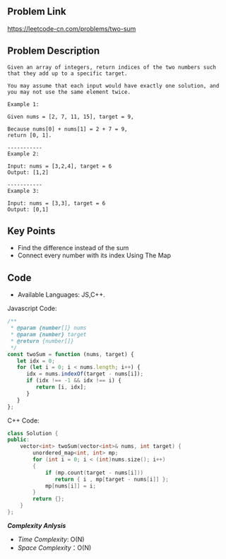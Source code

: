 ## Problem Link

https://leetcode-cn.com/problems/two-sum

## Problem Description

```
Given an array of integers, return indices of the two numbers such that they add up to a specific target.

You may assume that each input would have exactly one solution, and you may not use the same element twice.

Example 1:

Given nums = [2, 7, 11, 15], target = 9,

Because nums[0] + nums[1] = 2 + 7 = 9,
return [0, 1].

-----------
Example 2:

Input: nums = [3,2,4], target = 6
Output: [1,2]

-----------
Example 3:

Input: nums = [3,3], target = 6
Output: [0,1]
```



## Key Points

- Find the difference instead of the sum
- Connect every number with its index Using The Map

## Code

- Available Languages: JS,C++.

Javascript Code:

```js
/**
 * @param {number[]} nums
 * @param {number} target
 * @return {number[]}
 */
const twoSum = function (nums, target) {
   let idx = 0;
   for (let i = 0; i < nums.length; i++) {
      idx = nums.indexOf(target - nums[i]);
      if (idx !== -1 && idx !== i) { 
         return [i, idx]; 
      }
   }
};
```

C++ Code:

```cpp
class Solution {
public:
    vector<int> twoSum(vector<int>& nums, int target) {
        unordered_map<int, int> mp;
        for (int i = 0; i < (int)nums.size(); i++)
        {
            if (mp.count(target - nums[i]))
               return { i , mp[target - nums[i]] };
            mp[nums[i]] = i;
        }
        return {};
    }
};
```

**_Complexity Anlysis_**

- _Time Complexity_: O(N)
- _Space Complexity_：O(N)